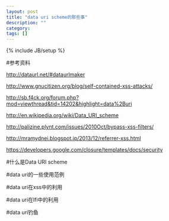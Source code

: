 ```yaml
---
layout: post
title: "data uri scheme的那些事"
description: ""
category: 
tags: []
---
```

{% include JB/setup %}


#参考资料

http://dataurl.net/#dataurlmaker

http://www.gnucitizen.org/blog/self-contained-xss-attacks/

http://sb.f4ck.org/forum.php?mod=viewthread&tid=14202&highlight=data%2Buri

http://en.wikipedia.org/wiki/Data_URI_scheme

http://palizine.plynt.com/issues/2010Oct/bypass-xss-filters/

http://mramydnei.blogspot.jp/2013/12/referrer-xss.html

https://developers.google.com/closure/templates/docs/security







#什么是Data URI scheme



#data uri的一些使用范例

#data uri在xss中的利用

#data uri在lfi中的利用

#data uri钓鱼





 



